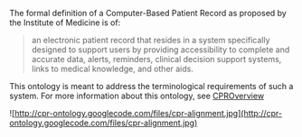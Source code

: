 The formal definition of a Computer-Based Patient Record as proposed by the Institute of Medicine is of:

> an electronic patient record that resides in a system specifically designed to support users by providing accessibility to complete and accurate data, alerts, reminders, clinical decision support systems, links to medical knowledge, and other aids.

This ontology is meant to address the terminological requirements of such a system.  For more information about this ontology, see [CPROverview](CPROverview.md)

![http://cpr-ontology.googlecode.com/files/cpr-alignment.jpg](http://cpr-ontology.googlecode.com/files/cpr-alignment.jpg)